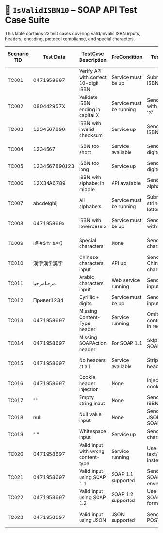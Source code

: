 # 📘 `IsValidISBN10` – SOAP API Test Case Suite

This table contains 23 test cases covering valid/invalid ISBN inputs, headers, encoding, protocol compliance, and special characters.

| Scenario TID | Test Data    | TestCase Description                  | PreCondition            | TestSteps                     | Expected Result     | Actual Result | Steps to Execute         | Expected Result     | Actual Result | Status  | Executed QA Name | Misc               | Priority | Is Automated |
|--------------|--------------|---------------------------------------|--------------------------|-------------------------------|----------------------|----------------|---------------------------|----------------------|----------------|---------|-------------------|---------------------|----------|--------------|
| TC001        | 0471958697   | Verify API with correct 10-digit ISBN | Service must be up       | Submit valid ISBN             | true                 |                | POST SOAP request         | true                 |                | Pending |                   | Standard test        | High     | Yes          |
| TC002        | 080442957X   | Validate ISBN ending in capital X     | Service must be running  | Send request with capital 'X' | true                 |                | SOAP/JSON request         | true                 |                | Pending |                   | Valid 'X' case       | High     | Yes          |
| TC003        | 1234567890   | ISBN with invalid checksum            | Service up               | Send invalid ISBN             | false                |                | Execute POST              | false                |                | Pending |                   | Invalid check digit  | High     | Yes          |
| TC004        | 1234567      | ISBN too short                        | Service available        | Send <10 digits               | false                |                | Check length handling     | false                |                | Pending |                   | Length error         | Medium   | Yes          |
| TC005        | 1234567890123| ISBN too long                         | Service up               | Send 13 digits                | false                |                | Validate response         | false                |                | Pending |                   | Should be rejected   | Medium   | Yes          |
| TC006        | 12X34A6789   | ISBN with alphabet in middle          | API available            | Send alphanumeric             | false                |                | POST the malformed ISBN   | false                |                | Pending |                   | Invalid chars         | High     | Yes          |
| TC007        | abcdefghij   | All alphabets                         | Service must be running  | Submit full string of letters| false                |                | Call API                  | false                |                | Pending |                   | Not numeric           | Medium   | Yes          |
| TC008        | 047195869x   | ISBN with lowercase x                 | Service must be up       | Send ISBN with small 'x'      | false                |                | Execute call              | false                |                | Pending |                   | Case sensitivity test| Medium   | Yes          |
| TC009        | !@#$%^&*()   | Special characters                    | None                     | Send special chars            | false                |                | Check handling            | false                |                | Pending |                   | Should return false  | Medium   | Yes          |
| TC010        | 漢字漢字漢字  | Chinese characters input              | API up                   | Send Chinese chars            | false                |                | Test UTF-8 encoded body   | false                |                | Pending |                   | Unicode rejection     | Medium   | Yes          |
| TC011        | مرحبامرحبا   | Arabic characters input               | Web service running      | Send Arabic input             | false                |                | Validate                  | false                |                | Pending |                   | Should not be valid  | Medium   | Yes          |
| TC012        | Привет1234   | Cyrillic + digits                     | Service must be up       | Send Cyrillic input           | false                |                | Try mixed format          | false                |                | Pending |                   | Should fail           | Medium   | Yes          |
| TC013        | 0471958697   | Missing Content-Type header           | Service running          | Omit content-type in request  | HTTP error / failure |                | Submit SOAP request       | HTTP 415 or Fault    |                | Pending |                   | Header validation     | High     | Yes          |
| TC014        | 0471958697   | Missing SOAPAction header             | For SOAP 1.1             | Skip SOAPAction               | SOAP fault           |                | Call without header       | SOAP Fault           |                | Pending |                   | Needed in SOAP 1.1    | High     | Yes          |
| TC015        | 0471958697   | No headers at all                     | Service available        | Strip all headers             | HTTP error           |                | Raw POST                  | HTTP 400 or 415      |                | Pending |                   | Protocol test         | Medium   | Yes          |
| TC016        | 0471958697   | Cookie header injection               | None                     | Inject fake cookies           | true                 |                | Inject cookies in request | true                 |                | Pending |                   | Should ignore cookies | Low      | Yes          |
| TC017        | ""           | Empty string input                    | None                     | Send empty ISBN               | false or error       |                | Send empty value          | false                |                | Pending |                   | Should reject         | High     | Yes          |
| TC018        | null         | Null value input                      | None                     | Send null in JSON or SOAP     | false or error       |                | Submit null input         | false or error       |                | Pending |                   | Depends on parser     | High     | Yes          |
| TC019        | " "          | Whitespace input                      | Service up               | Send space character          | false                |                | Execute POST              | false                |                | Pending |                   | Treat as invalid      | Medium   | Yes          |
| TC020        | 0471958697   | Valid input with wrong content-type   | Service running          | Use text/plain instead        | HTTP error           |                | Send with wrong header    | HTTP 415             |                | Pending |                   | Header strictness     | High     | Yes          |
| TC021        | 0471958697   | Valid input using SOAP 1.1            | SOAP 1.1 supported       | Send valid SOAP 1.1 envelope  | true                 |                | Format SOAP request       | true                 |                | Pending |                   | Protocol validation   | High     | Yes          |
| TC022        | 0471958697   | Valid input using SOAP 1.2            | SOAP 1.2 supported       | Use proper SOAP 1.2 format    | true                 |                | Send SOAP 1.2 request     | true                 |                | Pending |                   | Protocol validation   | High     | Yes          |
| TC023        | 0471958697   | Valid input using JSON                | JSON supported           | Send JSON POST                | true                 |                | Proper content-type + body| true                 |                | Pending |                   | Format-sensitive      | High     | Yes          |
